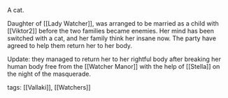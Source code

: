 A cat.

Daughter of [[Lady Watcher]], was arranged to be married as a child with [[Viktor2]] before the two families became enemies. Her mind has been switched with a cat, and her family think her insane now. The party have agreed to help them return her to her body.

Update: they managed to return her to her rightful body after breaking her human body free from the [[Watcher Manor]] with the help of [[Stella]] on the night of the masquerade.

tags: [[Vallaki]], [[Watchers]]